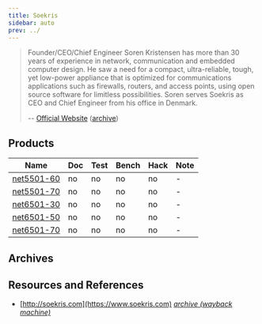 ```yaml
---
title: Soekris
sidebar: auto
prev: ../
---
```



>  Founder/CEO/Chief Engineer Soren Kristensen has more than 30 years
>  of experience in network, communication and embedded computer
>  design. He saw a need for a compact, ultra-reliable, tough, yet
>  low-power appliance that is optimized for communications
>  applications such as firewalls, routers, and access points, using
>  open source software for limitless possibilities. Soren serves
>  Soekris as CEO and Chief Engineer from his office in Denmark.
>
> -- [Official Website](http://www.soekris.com/About_Soekris) 
>    ([archive](https://web.archive.org/web/20170609003012/http://soekris.com/About_Soekris))

## Products

| Name                      | Doc | Test | Bench | Hack | Note |
|---------------------------|-----|------|-------|------|------|
| [net5501-60](net5501-60/) | no  | no   | no    | no   | -    |
| [net5501-70](net5501-70/) | no  | no   | no    | no   | -    |
| [net6501-30](net6501-30/) | no  | no   | no    | no   | -    |
| [net6501-50](net6501-50/) | no  | no   | no    | no   | -    |
| [net6501-70](net6501-70/) | no  | no   | no    | no   | -    |

## Archives

## Resources and References

 * [http://soekris.com](https://www.soekris.com) 
   [*archive (wayback machine)*](https://web.archive.org/web/20170609183734/http://soekris.com/)

